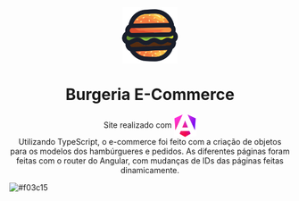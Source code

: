 <div align='center'>
  <a align='center' href="https://jpcribeiro.github.io/Burgeria/" target="blank"><img align="center" src="assets/images/burger-logo.svg" height="100" /></a>
</div>

<h1 align='center'>
  Burgeria E-Commerce
</h1>

<div align="center">
  Site realizado com <img align="center" width="40" src="https://raw.githubusercontent.com/devicons/devicon/master/icons/angular/angular-original.svg">
</div>

<div align="center">
  Utilizando TypeScript, o e-commerce foi feito com a criação de objetos para os modelos dos hambúrgueres e pedidos. As diferentes páginas foram feitas com o router do Angular, com mudanças de IDs das páginas feitas dinamicamente.
</div>

![#f03c15](https://placehold.it/15/f03c15/000000?text=+) 
